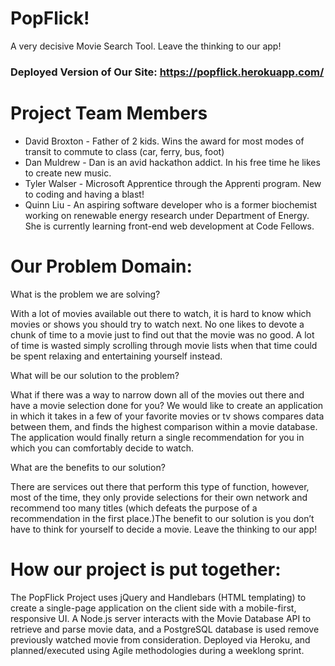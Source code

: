 # PopFlick!
A very decisive Movie Search Tool. Leave the thinking to our app!
### Deployed Version of Our Site: https://popflick.herokuapp.com/

# Project Team Members

* David Broxton -  Father of 2 kids. Wins the award for most modes of transit to commute to class (car, ferry, bus, foot)
* Dan Muldrew -  Dan is an avid hackathon addict. In his free time he likes to create new music.
* Tyler Walser - Microsoft Apprentice through the Apprenti program. New to coding and having a blast!
* Quinn Liu - An aspiring software developer who is a former biochemist working on renewable energy research under Department of Energy. She is currently learning front-end web development at Code Fellows.

# Our Problem Domain:

What is the problem we are solving?

With a lot of movies available out there to watch, it is hard to know which movies or shows you should try to watch next. No one likes to devote a chunk of time to a movie just to find out that the movie was no good. A lot of time is wasted simply scrolling through movie lists when that time could be spent relaxing and entertaining yourself instead.

What will be our solution to the problem?

What if there was a way to narrow down all of the movies out there and have a movie selection done for you? We would like to create an application in which it takes in a few of your favorite movies or tv shows compares data between them, and finds the highest comparison within a movie database. The application would finally return a single recommendation for you in which you can comfortably decide to watch.

What are the benefits to our solution?

There are services out there that perform this type of function, however, most of the time, they only provide selections for their own network and recommend too many titles (which defeats the purpose of a recommendation in the first place.)The benefit to our solution is you don’t have to think for yourself to decide a movie. Leave the thinking to our app!

# How our project is put together:

The PopFlick Project uses jQuery and Handlebars (HTML templating) to create a single-page application on the client side with a mobile-first, responsive UI. A Node.js server interacts with the Movie Database API to retrieve and parse movie data, and a PostgreSQL database is used remove previously watched movie from consideration. Deployed via Heroku, and planned/executed using Agile methodologies during a weeklong sprint.
